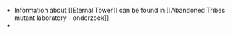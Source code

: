 - Information about [[Eternal Tower]] can be found in [[Abandoned Tribes mutant laboratory - onderzoek]]
-